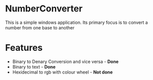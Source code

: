 NumberConverter
===============
This is a simple windows application. Its primary focus is to convert a number from one base to another

Features
========
 - Binary to Denary Conversion and vice versa - **Done**
 - Binary to text - **Done**
 - Hexidecimal to rgb with colour wheel - **Not done**
